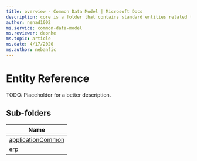 ```yaml
---
title: overview - Common Data Model | Microsoft Docs
description: core is a folder that contains standard entities related to the Common Data Model.
author: nenad1002
ms.service: common-data-model
ms.reviewer: deonhe
ms.topic: article
ms.date: 4/17/2020
ms.author: nebanfic
---
```


# Entity Reference

TODO: Placeholder for a better description.  

## Sub-folders

|Name|
|---|
|[applicationCommon](applicationCommon/overview.md)|
|[erp](erp/overview.md)|



